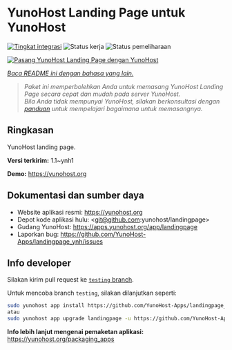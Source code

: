 <!--
N.B.: README ini dibuat secara otomatis oleh <https://github.com/YunoHost/apps/tree/master/tools/readme_generator>
Ini TIDAK boleh diedit dengan tangan.
-->

# YunoHost Landing Page untuk YunoHost

[![Tingkat integrasi](https://apps.yunohost.org/badge/integration/landingpage)](https://ci-apps.yunohost.org/ci/apps/landingpage/)
![Status kerja](https://apps.yunohost.org/badge/state/landingpage)
![Status pemeliharaan](https://apps.yunohost.org/badge/maintained/landingpage)

[![Pasang YunoHost Landing Page dengan YunoHost](https://install-app.yunohost.org/install-with-yunohost.svg)](https://install-app.yunohost.org/?app=landingpage)

*[Baca README ini dengan bahasa yang lain.](./ALL_README.md)*

> *Paket ini memperbolehkan Anda untuk memasang YunoHost Landing Page secara cepat dan mudah pada server YunoHost.*  
> *Bila Anda tidak mempunyai YunoHost, silakan berkonsultasi dengan [panduan](https://yunohost.org/install) untuk mempelajari bagaimana untuk memasangnya.*

## Ringkasan

YunoHost landing page.

**Versi terkirim:** 1.1~ynh1

**Demo:** <https://yunohost.org>
## Dokumentasi dan sumber daya

- Website aplikasi resmi: <https://yunohost.org>
- Depot kode aplikasi hulu: <git@github.com:yunohost/landingpage>
- Gudang YunoHost: <https://apps.yunohost.org/app/landingpage>
- Laporkan bug: <https://github.com/YunoHost-Apps/landingpage_ynh/issues>

## Info developer

Silakan kirim pull request ke [`testing` branch](https://github.com/YunoHost-Apps/landingpage_ynh/tree/testing).

Untuk mencoba branch `testing`, silakan dilanjutkan seperti:

```bash
sudo yunohost app install https://github.com/YunoHost-Apps/landingpage_ynh/tree/testing --debug
atau
sudo yunohost app upgrade landingpage -u https://github.com/YunoHost-Apps/landingpage_ynh/tree/testing --debug
```

**Info lebih lanjut mengenai pemaketan aplikasi:** <https://yunohost.org/packaging_apps>
